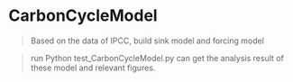 # CarbonCycleModel
>Based on the data of IPCC, build sink model and forcing model

>run Python test_CarbonCycleModel.py can get the analysis result of these model and relevant figures.
